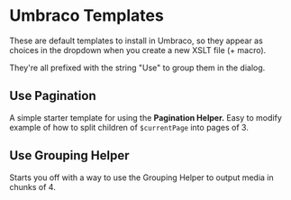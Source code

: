 # Umbraco Templates

These are default templates to install in Umbraco, so they appear as choices in the dropdown when you create a new XSLT file (+ macro).

They're all prefixed with the string "Use" to group them in the dialog.

## Use Pagination

A simple starter template for using the **Pagination Helper.** Easy to modify example of how to split children of `$currentPage` into pages of 3.

## Use Grouping Helper

Starts you off with a way to use the Grouping Helper to output media in chunks of 4.